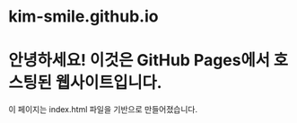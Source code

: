 # kim-smile.github.io


<!DOCTYPE html>
<html lang="ko">
<head>
    <meta charset="UTF-8">
    <meta name="viewport" content="width=device-width, initial-scale=1.0">
    <title>내 웹사이트</title>
</head>
<body>
    <h1>안녕하세요! 이것은 GitHub Pages에서 호스팅된 웹사이트입니다.</h1>
    <p>이 페이지는 index.html 파일을 기반으로 만들어졌습니다.</p>
</body>
</html>

